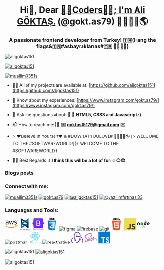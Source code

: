 <h1 align="center">Hi👋, Dear <u> 👨‍💻Coders👩‍💻; I'm Ali GÖKTAŞ.</u> (@gokt.as79) 👨‍💻🤩🥳🌎</h1>

<h3 align="center">A passionate frontend developer from Turkey! 🇹🇷(Hang the flags&🇹🇷#asbayraklarıas#🇹🇷 👨‍💻🤩🥳)</h3>

<p align="left"> <img src="https://komarev.com/ghpvc/?username=aligoktas151&label=Profile%20views&color=0e75b6&style=flat" alt="aligoktas151" /> </p>

<p align="left"> <a href="https://github.com/ryo-ma/github-profile-trophy"><img src="https://github-profile-trophy.vercel.app/?username=aligoktas151" alt="aligoktas151" /></a> </p>

<p align="left"> <a href="https://twitter.com/muallim3351s" target="blank"><img src="https://img.shields.io/twitter/follow/muallim3351s?logo=twitter&style=for-the-badge" alt="muallim3351s" /></a> </p>

- 👨‍💻 All of my projects are available at: [https://github.com/aligoktas151](https://github.com/aligoktas151)

- 📄 Know about my experiences: [https://www.instagram.com/gokt.as79/](https://www.instagram.com/gokt.as79/)

- 💬 Ask me questions about: 🙋 💬 **HTML5, CSS3 and Javascript.:)**

- 📫 How to reach me:👨‍💻 **✉️ goktas15179@gmail.com ✉️**

- ⚡ ❤️Believe In Yourself❤️ & #DOWHATYOULOVE# 👨‍💻🤩🥳🌎 [⚡ WELCOME TO THE #SOFTWAREWORLD!](⚡ WELCOME TO THE #SOFTWAREWORLD!)

- 👨‍💻 Best Regards :) **I think this will be a lot of fun ☺️😉😎**

### Blogs posts
<!-- BLOG-POST-LIST:START -->
<!-- BLOG-POST-LIST:END -->

<h3 align="left">Connect with me:</h3>
<p align="left">
<a href="https://twitter.com/muallim3351s" target="blank"><img align="center" src="https://raw.githubusercontent.com/rahuldkjain/github-profile-readme-generator/master/src/images/icons/Social/twitter.svg" alt="muallim3351s" height="30" width="40" /></a>
<a href="https://instagram.com/gokt.as79" target="blank"><img align="center" src="https://raw.githubusercontent.com/rahuldkjain/github-profile-readme-generator/master/src/images/icons/Social/instagram.svg" alt="gokt.as79" height="30" width="40" /></a>
<a href="https://medium.com/@aligoktas151" target="blank"><img align="center" src="https://raw.githubusercontent.com/rahuldkjain/github-profile-readme-generator/master/src/images/icons/Social/medium.svg" alt="@aligoktas151" height="30" width="40" /></a>
<a href="https://www.youtube.com/c/@yazılımfırtınası33" target="blank"><img align="center" src="https://raw.githubusercontent.com/rahuldkjain/github-profile-readme-generator/master/src/images/icons/Social/youtube.svg" alt="@yazılımfırtınası33" height="30" width="40" /></a>
</p>

<h3 align="left">Languages and Tools:</h3>
<p align="left"> <a href="https://aws.amazon.com" target="_blank" rel="noreferrer"> <img src="https://raw.githubusercontent.com/devicons/devicon/master/icons/amazonwebservices/amazonwebservices-original-wordmark.svg" alt="aws" width="40" height="40"/> </a> <a href="https://backbonejs.org" target="_blank" rel="noreferrer"> <img src="https://raw.githubusercontent.com/devicons/devicon/master/icons/backbonejs/backbonejs-original-wordmark.svg" alt="backbonejs" width="40" height="40"/> </a> <a href="https://getbootstrap.com" target="_blank" rel="noreferrer"> <img src="https://raw.githubusercontent.com/devicons/devicon/master/icons/bootstrap/bootstrap-plain-wordmark.svg" alt="bootstrap" width="40" height="40"/> </a> <a href="https://www.w3schools.com/css/" target="_blank" rel="noreferrer"> <img src="https://raw.githubusercontent.com/devicons/devicon/master/icons/css3/css3-original-wordmark.svg" alt="css3" width="40" height="40"/> </a> <a href="https://www.figma.com/" target="_blank" rel="noreferrer"> <img src="https://www.vectorlogo.zone/logos/figma/figma-icon.svg" alt="figma" width="40" height="40"/> </a> <a href="https://firebase.google.com/" target="_blank" rel="noreferrer"> <img src="https://www.vectorlogo.zone/logos/firebase/firebase-icon.svg" alt="firebase" width="40" height="40"/> </a> <a href="https://git-scm.com/" target="_blank" rel="noreferrer"> <img src="https://www.vectorlogo.zone/logos/git-scm/git-scm-icon.svg" alt="git" width="40" height="40"/> </a> <a href="https://www.w3.org/html/" target="_blank" rel="noreferrer"> <img src="https://raw.githubusercontent.com/devicons/devicon/master/icons/html5/html5-original-wordmark.svg" alt="html5" width="40" height="40"/> </a> <a href="https://developer.mozilla.org/en-US/docs/Web/JavaScript" target="_blank" rel="noreferrer"> <img src="https://raw.githubusercontent.com/devicons/devicon/master/icons/javascript/javascript-original.svg" alt="javascript" width="40" height="40"/> </a> <a href="https://nodejs.org" target="_blank" rel="noreferrer"> <img src="https://raw.githubusercontent.com/devicons/devicon/master/icons/nodejs/nodejs-original-wordmark.svg" alt="nodejs" width="40" height="40"/> </a> <a href="https://postman.com" target="_blank" rel="noreferrer"> <img src="https://www.vectorlogo.zone/logos/getpostman/getpostman-icon.svg" alt="postman" width="40" height="40"/> </a> <a href="https://reactjs.org/" target="_blank" rel="noreferrer"> <img src="https://raw.githubusercontent.com/devicons/devicon/master/icons/react/react-original-wordmark.svg" alt="react" width="40" height="40"/> </a> <a href="https://reactnative.dev/" target="_blank" rel="noreferrer"> <img src="https://reactnative.dev/img/header_logo.svg" alt="reactnative" width="40" height="40"/> </a> <a href="https://redux.js.org" target="_blank" rel="noreferrer"> <img src="https://raw.githubusercontent.com/devicons/devicon/master/icons/redux/redux-original.svg" alt="redux" width="40" height="40"/> </a> <a href="https://sass-lang.com" target="_blank" rel="noreferrer"> <img src="https://raw.githubusercontent.com/devicons/devicon/master/icons/sass/sass-original.svg" alt="sass" width="40" height="40"/> </a> <a href="https://www.typescriptlang.org/" target="_blank" rel="noreferrer"> <img src="https://raw.githubusercontent.com/devicons/devicon/master/icons/typescript/typescript-original.svg" alt="typescript" width="40" height="40"/> </a> </p>

<p><img align="left" src="https://github-readme-stats.vercel.app/api/top-langs?username=aligoktas151&show_icons=true&locale=en&layout=compact" alt="aligoktas151" /></p>

<p>&nbsp;<img align="center" src="https://github-readme-stats.vercel.app/api?username=aligoktas151&show_icons=true&locale=en" alt="aligoktas151" /></p>

<p><img align="center" src="https://github-readme-streak-stats.herokuapp.com/?user=aligoktas151&" alt="aligoktas151" /></p>
